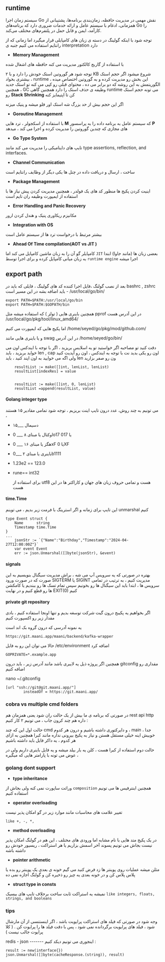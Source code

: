 
## runtime

سیستم زمان اجرا Go نقش مهمی در مدیریت حافظه، زمان‌بندی برنامه‌ها، پشتیبانی از همزمانی، ادغام با سیستم عامل و ارائه خدمات ضروری دارد که برنامه‌های Go را کارآمد، ایمن و قابل حمل در پلتفرم‌های مختلف می‌کند. 

توجه شود با اینکه گولینگ در دسته ی زبان های کامپایلی قرار میگیرد اما زمانی که از رانتایم استفاده می کنیم جنبه ی interpretation دارد
 
- **Memory Management**

با استفاده از گاربج کالکتور مدیریت می کنه حافظه های اشغال شده 

توجه شود هر گوروتین استک خودش را دارد و با ۲ KB شروع میشود اگر حجم استک بیشتری بخواد ، runtime این بخش رو مدیریت کرده و به گوروتین اختصاص میده ، الگوریتمش به این روشه که دو برابر می ده ، محتوای قبلی رو کپی می کنه تو استک جدید ، همچنین GC وظیفه ی حذف استک را دارد همچنین گاهی runtime  می تونه حجم استک رو **Stack Shrinking** کن تا اپتیمایز کنه

اگر این حجم بیش از حد بزرگ شه  استک اور فلو میشه و پنیک میزنه
- **Goroutine Management**

با استفاده از اسکجولر ، ترد هایی **M** که سیستم عامل به برنامه داده را به پراسسور **P** های مجازی که چندین گوروتین را مدیریت کرده و اجرا می کند ، میدهد

- **Go Type System**

تایپ های داینامیکی را مدیریت می کند مانند type assertions, reflection, and interfaces.


- **Channel Communication**

ساخت ، ارسال و دریافت داده در چنل ها یکی دیگر از وظایف رانتایم است

- **Package Management**

اینیت کردن پکیج ها منظور کد های یک فولدر ، همچنین مدیریت کردن پیش نیاز ها با استفاده از ایمپورت  وظیفه ران تایم است

- **Error Handling and Panic Recovery**

مکانیزم ریکاوری پنیک و هندل کردن ارور

- **Integration with OS**

بیشتر مرتبط با درخواست ترد ها از سیستم عامل است

- **Ahead Of Time compilation(AOT  vs JIT )**

 کامپایلر گو آن را به زبان ماشین کامپایل می کند اما `JIT` بعضی زبان ها (مانند جاوا) ابتدا به زبان میانی کامپایل کرده و برای اجرا توسط `runtime engine` اجرا میشه


## export path

بعد از نصب گولنگ ،فایل اجرا کننده کد های گولینگ ،  فایلی که باید در bashrc , zshrc  باید اضافه بشه در این مسیر است - /usr/local/go/bin/



	export PATH=$PATH:/usr/local/go/bin
	export PATH=$PATH:$GOPATH/bin
 
همچنین باینری هایی ( تولز ) که استفاده میشه مثل pprof  در این آدرس هست 
/usr/local/go/pkg/tool/linux_amd64/

اما پکیج هایی که ایمپورت می کنیم 
/home/seyed/go/pkg/mod/github.com/


و یا باینری هایی مانند swag در این آدرس 
/home/seyed/go/bin/


دقت کنید تو مصاحبه اگر خواستید تو یه اسلایس بریزید ، اگر با توجه با ایندکس اون می خواید بریزید ، باید len , cap اون رو یکی بدید نت با توجه به ایندکس ، اون رو آپدیت کنید ولی اگه می خوایید به اون اپند کنید ، باید len ون رو صفر بزارید


		resultList := make([]int, lenList, lenList)
  		resultList[indexRes] = value


		resultList := make([]int, 0, lenList)
  		resultList =append(resultList, value)

    

#### Golang integer type
   می تونیم به چند روش، عدد درون تایپ اینت بریزیم ، توجه شود تمامی مقادیر ۱۵ هستند ، 

+ ۱۵___ دسیمال

+ اوکتال یا مبنای ۸ ___ 0o17 یا 017 

+ هگز یا مبنای ۱۶ ___ 0xF یا 0XF

+ باینری یا مبنای ۲ ___0b1111 

+ 1.23e2 == 123.0

+ rune== int32


  برای استفاده از utf8 هست و تمامی حروف زبان های جهان و کاراکتر ها در این هست
 

#### time.Time
این تایپ برای زمانه و اگر استرینگ با فرمت زیر بدیم ، می توینم unmarshal کنیم
```
type Event struct {
    Name      string
    Timestamp time.Time
}
...
    jsonStr := `{"Name":"Birthday","Timestamp":"2024-04-27T12:00:00Z"}`
    var event Event
    err := json.Unmarshal([]byte(jsonStr), &event)
```
#### signals

بهتره در صورتی که یه سرویس آپ می شه ، براش مدیریت سیگنال بنویسیم به این صورت که در صورت ورود SIGTERM یا SIGINT مدیریت کنیم ، به ترتیب در تمامی سرویس ها ، ابتدا باید این سیگنال ها رو بخونیم  سپس تمام تسک ها رو ببندیم یا کامکشن ها رو قطع کنیم و در نهایت EXIT(0) کنیم 

#### private git repository

اگر بخواهیم یه پکیبج درون گیت شرکت توسغه بدیم و تنها اونجا استفاده کنیم ، بادی مقدار زیر رو اکسپورت کنیم

یه نمونه آدرسی که درون گروه بک اند است
```
https://git.maani.app/maani/backend/kafka-wrapper
```
حالا می توان این رو به فایل /etc/environment اضافه کرد 
```
GOPRIVATE=*.example.app
```

همچنین اگر پروژه ذیل یه لایبری باشد مانند آدرس زیر ، باید درون gitconfig مقداری رو اضافه کنیم


nano ~/.gitconfig


```
[url "ssh://git@git.maani.app/"]
        insteadOf = https://git.maani.app/
```

### cobra vs multiple cmd folders

در صورتی که برنامه ی ما بیش از یک حالت ران شود یعنی همزمان هم rest api http  داره هم چند کرون جاب  ، می تونیم ۲ کار کنیم :

حالت اول این که چند cmd  و دایرکتوری داشته باشیم و درون هر کدوم ، main جدا ، خوبیش اینه خیلی مستقل هستن و نیاز به پکیج بیرونی نداره مانند کبرا همچنین به ازای هر کدوم ، یه داکر فایل باید داشته باشیم

حالت دوم استفاده از کبرا هست ، کلن یه بار بیلد میشه و یه فایل باینری داریم ولی در عوض می تونه با پارامتر هایی که میگیره ، 

### golang dont support

+ **type inheritance**

وراثت ساپورت نمی کنه ولی بجاش از `composition` همچنین اینترفیس ها می تونیم استفاده کنیم


+ **operator overloading**

تغییر علامت های محاسبات مانند موارد زیر در گو امکان پذیر نیست

`like +, -, *,`

+ **method overloading**

در یک پکیج متد هایی با نام مشابه اما ورودی های مختلف ، این هم در گولنگ امکان پذیر نیست بجاش می تونیم پسوند آخر اسمش بزاریم یا هر استراکت ، ریسیور خودش رو داشته باشه

+ **pointer arithmetic**

مثلن میشه عملیات روی پوینتر ها زد فرض کنید می گیم خونه ی بعدی یک پوینتر رو بده یا پلاس پلاس کن و در خونه بعدی یه چیز رو ذخیره کن و گولنگ اجازه نمی ده

+ **struct type in consts**

نمیشه یه استراکت ثابت ساخت برحلاف تایپ های بیسیک `like integers, floats, strings, and booleans` 


### tips


وجه شود در صورتی که فیلد های استراکت پرایویت باشد ، اگر اینستنسی از آن مارشال شود ، فیلد های پرایویت برگردانده نمی شود ، پس با دقت فیلد ها را پرایوت کن . ( کلا پرایوت جالب نیست )

redis - json ------- اینجوری می تونیم دیکد کنیم :



	result := new(interface{})
	json.Unmarshal([]byte(cacheResponse.(string)), result)
 
